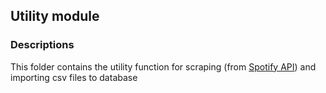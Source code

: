 ## Utility module

### Descriptions
This folder contains the utility function for scraping 
(from [Spotify API](https://developer.spotify.com/documentation/web-api/)) 
and importing csv files to database

